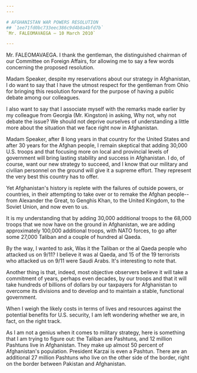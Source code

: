 ```yaml
---
---

# AFGHANISTAN WAR POWERS RESOLUTION
## `1ee71fd0bc733eec386c9d4b8a4bfd7b`
`Mr. FALEOMAVAEGA — 10 March 2010`

---
```



Mr. FALEOMAVAEGA. I thank the gentleman, the distinguished chairman 
of our Committee on Foreign Affairs, for allowing me to say a few words 
concerning the proposed resolution.

Madam Speaker, despite my reservations about our strategy in 
Afghanistan, I do want to say that I have the utmost respect for the 
gentleman from Ohio for bringing this resolution forward for the 
purpose of having a public debate among our colleagues.

I also want to say that I associate myself with the remarks made 
earlier by my colleague from Georgia (Mr. Kingston) in asking, Why not, 
why not debate the issue? We should not deprive ourselves of 
understanding a little more about the situation that we face right now 
in Afghanistan.

Madam Speaker, after 8 long years in that country for the United 
States and after 30 years for the Afghan people, I remain skeptical 
that adding 30,000 U.S. troops and that focusing more on local and 
provincial levels of government will bring lasting stability and 
success in Afghanistan. I do, of course, want our new strategy to 
succeed, and I know that our military and civilian personnel on the 
ground will give it a supreme effort. They represent the very best this 
country has to offer.

Yet Afghanistan's history is replete with the failures of outside 
powers, or countries, in their attempting to take over or to remake the 
Afghan people--from Alexander the Great, to Genghis Khan, to the United 
Kingdom, to the Soviet Union, and now even to us.

It is my understanding that by adding 30,000 additional troops to the 
68,000 troops that we now have on the ground in Afghanistan, we are 
adding approximately 100,000 additional troops, with NATO forces, to go 
after some 27,000 Taliban and a couple of hundred al Qaeda.

By the way, I wanted to ask, Was it the Taliban or the al Qaeda 
people who attacked us on 9/11? I believe it was al Qaeda, and 15 of 
the 19 terrorists who attacked us on 9/11 were Saudi Arabs. It's 
interesting to note that.

Another thing is that, indeed, most objective observers believe it 
will take a commitment of years, perhaps even decades, by our troops 
and that it will take hundreds of billions of dollars by our taxpayers 
for Afghanistan to overcome its divisions and to develop and to 
maintain a stable, functional government.

When I weigh the likely costs in terms of lives and resources against 
the potential benefits for U.S. security, I am left wondering whether 
we are, in fact, on the right track.

As I am not a genius when it comes to military strategy, here is 
something that I am trying to figure out: the Taliban are Pashtuns, and 
12 million Pashtuns live in Afghanistan. They make up almost 50 percent 
of Afghanistan's population. President Karzai is even a Pashtun. There 
are an additional 27 million Pashtuns who live on the other side of the 
border, right on the border between Pakistan and Afghanistan.